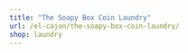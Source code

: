 ```yaml
---
title: "The Soapy Box Coin Laundry"
url: /el-cajon/the-soapy-box-coin-laundry/
shop: laundry
---
```

